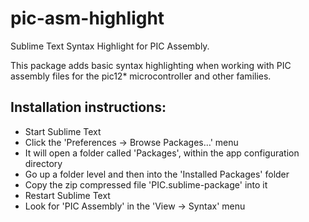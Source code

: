 pic-asm-highlight
=================

Sublime Text Syntax Highlight for PIC Assembly.

This package adds basic syntax highlighting when working with PIC assembly files for the pic12* microcontroller and other families.


Installation instructions:
--------------------------

- Start Sublime Text
- Click the 'Preferences -> Browse Packages…' menu
- It will open a folder called 'Packages', within the app configuration directory
- Go up a folder level and then into the 'Installed Packages' folder
- Copy the zip compressed file 'PIC.sublime-package' into it
- Restart Sublime Text
- Look for 'PIC Assembly' in the 'View -> Syntax' menu
